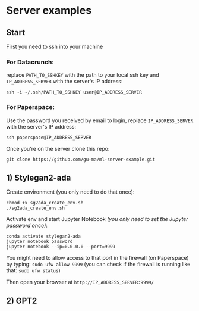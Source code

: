 # Server examples

## Start

First you need to ssh into your machine 

### For Datacrunch:

replace `PATH_TO_SSHKEY` with the path to your local ssh key and `IP_ADDRESS_SERVER` with the server's IP address:

```
ssh -i ~/.ssh/PATH_TO_SSHKEY user@IP_ADDRESS_SERVER
```

### For Paperspace:

Use the password you received by email to login, replace `IP_ADDRESS_SERVER` with the server's IP address:

```
ssh paperspace@IP_ADDRESS_SERVER
```

Once you're on the server clone this repo:

```
git clone https://github.com/gu-ma/ml-server-example.git
```

## 1) Stylegan2-ada

Create environment (you only need to do that once):

```
chmod +x sg2ada_create_env.sh
./sg2ada_create_env.sh
```

Activate env and start Jupyter Notebook _(you only need to set the Jupyter password once)_:

```
conda activate stylegan2-ada
jupyter notebook password
jupyter notebook --ip=0.0.0.0 --port=9999
```

You might need to allow access to that port in the firewall (on Paperspace) by typing: `sudo ufw allow 9999` (you can check if the firewall is running like that: `sudo ufw status`)

Then open your browser at `http://IP_ADDRESS_SERVER:9999/`

## 2) GPT2
